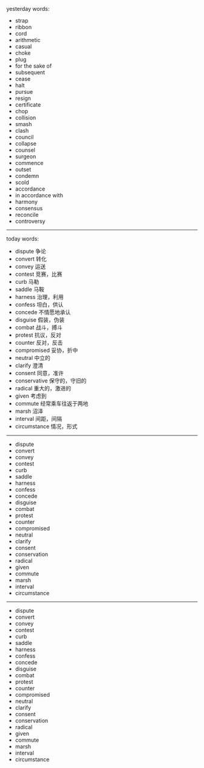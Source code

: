 yesterday words:
- strap
- ribbon
- cord
- arithmetic
- casual
- choke
- plug
- for the sake of
- subsequent
- cease
- halt
- pursue
- resign
- certificate
- chop
- collision
- smash
- clash
- council
- collapse
- counsel
- surgeon
- commence
- outset
- condemn
- scold
- accordance
- in accordance with
- harmony
- consensus
- reconcile
- controversy

---
today words:
- dispute  争论
- convert  转化
- convey   运送
- contest  竞赛，比赛
- curb  马勒
- saddle  马鞍
- harness  治理，利用
- confess  坦白，供认
- concede  不情愿地承认
- disguise  假装，伪装
- combat  战斗，搏斗
- protest  抗议，反对
- counter  反对，反击
- compromised  妥协，折中
- neutral  中立的
- clarify  澄清
- consent  同意，准许
- conservative  保守的，守旧的
- radical  重大的，激进的
- given  考虑到
- commute  经常乘车往返于两地
- marsh  沼泽
- interval  间距，间隔
- circumstance  情况，形式
---
- dispute
- convert
- convey
- contest
- curb
- saddle
- harness
- confess
- concede
- disguise
- combat
- protest
- counter
- compromised
- neutral
- clarify
- consent
- conservation
- radical
- given
- commute
- marsh
- interval
- circumstance
---
- dispute
- convert
- convey
- contest
- curb
- saddle
- harness
- confess
- concede
- disguise
- combat
- protest
- counter
- compromised
- neutral
- clarify
- consent
- conservation
- radical
- given
- commute
- marsh
- interval
- circumstance


